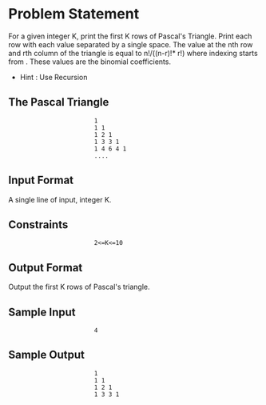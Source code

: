 # Problem Statement

For a given integer K, print the first K rows of Pascal's Triangle. Print each row with each value separated by a single space. The value at the nth row and rth column of the triangle is equal to n!/((n-r)!* r!) where indexing starts from . These values are the binomial coefficients.

* Hint : Use Recursion 

## The Pascal Triangle

                            1
                            1 1
                            1 2 1
                            1 3 3 1
                            1 4 6 4 1
                            ....
                            
## Input Format

A single line of input, integer K.

## Constraints

                            2<=K<=10

## Output Format

Output the first K rows of Pascal's triangle.

## Sample Input

                            4

## Sample Output

                            1  
                            1 1  
                            1 2 1  
                            1 3 3 1   
